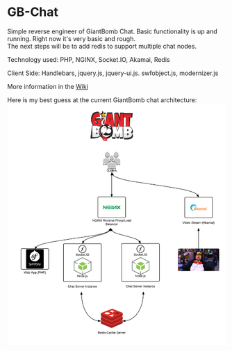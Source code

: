 # GB-Chat
Simple reverse engineer of GiantBomb Chat.
Basic functionality is up and running.  Right now it's very basic and rough.  
The next steps will be to add redis to support multiple chat nodes.

Technology used: PHP, NGINX, Socket.IO, Akamai, Redis

Client Side: Handlebars, jquery.js, jquery-ui.js. swfobject.js, modernizer.js

More information in the <a href="https://github.com/wcarle/GB-Chat/wiki">Wiki</a>

Here is my best guess at the current GiantBomb chat architecture:
<img src="https://raw.githubusercontent.com/wcarle/GB-Chat/master/public/GBChat.png"></img>
